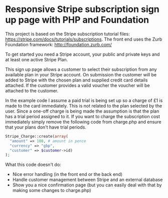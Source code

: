 # Responsive Stripe subscription sign up page with PHP and Foundation

This project is based on the Stripe subscription tutorial files: https://stripe.com/docs/tutorials/subscriptions. The front end uses the Zurb Foundation framework: http://foundation.zurb.com/

To get started you need a Stripe account, your public and private keys and at least one active Stripe Plan.

This sign up page allows a customer to select their subscription from any available plan in your Stripe account. On submission the customer will be added to Stripe with the chosen plan and supplied credit card details attached. If the customer provides a valid voucher the voucher will be attached to the customer.

In the example code I assume a paid trial is being set up so a charge of £1 is made to the card immediately. This is not related to the plan selected by the user. Since a one-off charge is being made the assumption is that the plan has a trial period assigned to it. If you want to charge the subscription cost immediately simply remove the following code from charge.php and ensure that your plans don't have trial periods.

```php
Stripe_Charge::create(array(
  "amount" => 100, # amount in pence
  "currency" => "gbp",
  "customer" => $customer->id)
);
```

What this code doesn't do:
- Nice error handling (in the front end or the back end)
- Handle customer management between Stripe and an external database
- Show you a nice confirmation page (but you can easily deal with that by making some changes to charge.php)

